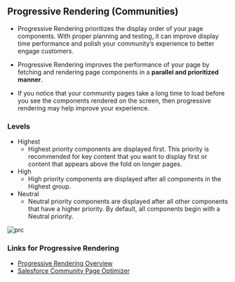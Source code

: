 ## Progressive Rendering (Communities)
- Progressive Rendering prioritizes the display order of your page components. With proper planning and testing, it can improve display time performance and polish your community’s experience to better engage customers.

- Progressive Rendering improves the performance of your page by fetching and rendering page components in a **parallel and prioritized manner**. 
- If you notice that your community pages take a long time to load before you see the components rendered on the screen, then progressive rendering may help improve your experience.


### Levels

 - Highest	
    - Highest priority components are displayed first. This priority is recommended for key content that you want to display first or content that appears above the fold on longer pages.
 - High	
    - High priority components are displayed after all components in the Highest group.
 - Neutral	
    - Neutral priority components are displayed after all other components that have a higher priority. By default, all components begin with a Neutral priority.

![prc](https://resources.help.salesforce.com/images/9d21d55732640bf0d59a57a1405d59cb.png)

### Links for  Progressive Rendering
- [Progressive Rendering Overview](https://help.salesforce.com/articleView?id=community_builder_prioritization_overview.htm&type=5)
- [Salesforce Community Page Optimizer](https://quip.com/eXICApPXVIaN)
